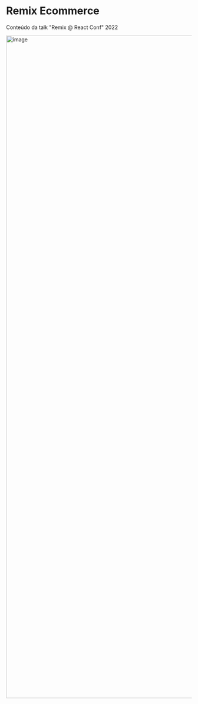 # Remix Ecommerce

Conteúdo da talk "Remix @ React Conf" 2022

<img width="1792" alt="image" src="https://user-images.githubusercontent.com/440220/201802880-0817fdbc-6286-42ff-b6b8-487742953cbb.png">
